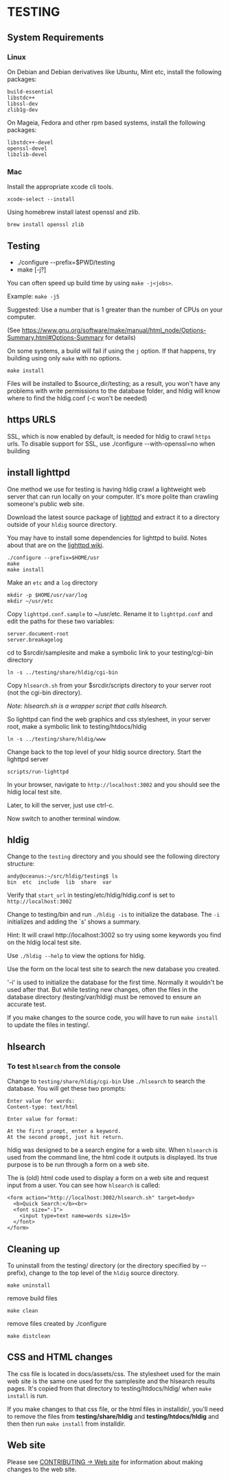 # TESTING

## System Requirements

### Linux
On Debian and Debian derivatives like Ubuntu, Mint etc, install the following packages:

    build-essential
    libstdc++
    libssl-dev
    zlib1g-dev

On Mageia, Fedora and other rpm based systems, install the following packages:

    libstdc++-devel
    openssl-devel
    libzlib-devel

### Mac
Install the appropriate xcode cli tools.

    xcode-select --install

Using homebrew install latest openssl and zlib.

    brew install openssl zlib


## Testing
* ./configure --prefix=$PWD/testing
* make [-j?]

You can often speed up build time by using `make -j<jobs>`.

Example: `make -j5`

Suggested: Use a number that is 1 greater than the number of CPUs on
your computer.

(See https://www.gnu.org/software/make/manual/html_node/Options-Summary.html#Options-Summary for details)

On some systems, a build will fail if using the `j` option. If that happens,
try building using only `make` with no options.

    make install

Files will be installed to $source_dir/testing; as a result, you won't have
any problems with write permissions to the database folder, and hldig will
know where to find the hldig.conf (-c won't be needed)

## https URLS

SSL, which is now enabled by default, is needed for hldig to crawl
`https` urls. To disable support for SSL, use ./configure
--with-openssl=no when building

## install lighttpd

One method we use for testing is having hldig crawl a lightweight web server
that can run locally on your computer. It's more polite than crawling someone's
public web site.

Download the latest source package of [lighttpd](http://www.lighttpd.net/)
and extract it to a directory outside of your `hldig` source directory.

You may have to install some dependencies for lighttpd to build.
Notes about that are on the [lighttpd wiki](http://redmine.lighttpd.net/projects/lighttpd/wiki/InstallFromSource).

    ./configure --prefix=$HOME/usr
    make
    make install

Make an `etc` and a `log` directory

    mkdir -p $HOME/usr/var/log
    mkdir ~/usr/etc

Copy `lighttpd.conf.sample` to ~/usr/etc.
Rename it to `lighttpd.conf` and edit the paths for these two variables:

    server.document-root
    server.breakagelog

cd to $srcdir/samplesite and make a symbolic link to your testing/cgi-bin directory

    ln -s ../testing/share/hldig/cgi-bin

Copy `hlsearch.sh` from your $srcdir/scripts directory to your server root
(not the cgi-bin directory).

_Note: hlsearch.sh is a wrapper script that calls hlsearch._

So lighttpd can find the web graphics and css stylesheet, in your
server root, make a symbolic link to testing/htdocs/hldig

    ln -s ../testing/share/hldig/www

Change back to the top level of your hldig source directory.
Start the lighttpd server

    scripts/run-lighttpd

In your browser, navigate to `http://localhost:3002` and you should see
the hldig local test site.

Later, to kill the server, just use ctrl-c.

Now switch to another terminal window.

## hldig

Change to the `testing` directory and you should see the following directory structure:
```
andy@oceanus:~/src/hldig/testing$ ls
bin  etc  include  lib  share  var
```

Verify that `start_url` in testing/etc/hldig/hldig.conf is set to `http://localhost:3002`

Change to testing/bin and run `./hldig -is` to initialize the database. The
`-i` initializes and adding the `s' shows a summary.

Hint: It will crawl http://localhost:3002 so try using some keywords you find
on the hldig local test site.

Use `./hldig --help` to view the options for hldig.

Use the form on the local test site to search the new database you created.

'-i' is used to initialize the database for the first time. Normally it
wouldn't be used after that. But while testing new changes, often the files
in the database directory (testing/var/hldig) must be removed to ensure
an accurate test.

If you make changes to the source code, you will have to run `make install`
to update the files in testing/.

## hlsearch

### To test `hlsearch` from the console

Change to `testing/share/hldig/cgi-bin`
Use `./hlsearch` to search the database. You will get these two prompts:
```
Enter value for words:
Content-type: text/html

Enter value for format:
```
    At the first prompt, enter a keyword.
    At the second prompt, just hit return.

hldig was designed to be a search engine for a web site. When `hlsearch` is
used from the command line, the html code it outputs is displayed. Its true
purpose is to be run through a form on a web site.

The is (old) html code used to display a form on a web site and request
input from a user. You can see how `hlsearch` is called:

```
<form action="http://localhost:3002/hlsearch.sh" target=body>
  <b>Quick Search:</b><br>
  <font size="-1">
    <input type=text name=words size=15>
  </font>
</form>
```

## Cleaning up

To uninstall from the testing/ directory (or the directory specified by --prefix),
change to the top level of the `hldig` source directory.

    make uninstall

remove build files

    make clean

remove files created by ./configure

    make distclean

## CSS and HTML changes

The css file is located in docs/assets/css. The stylesheet used for the
main web site is the same one used for the samplesite and the hlsearch
results pages. It's copied from that directory to testing/htdocs/hldig/
when `make install` is run.

If you make changes to that css file, or the html files in installdir/,
you'll need to remove the files from **testing/share/hldig** and
**testing/htdocs/hldig** and then then run `make install` from
installdir.

## Web site

Please see [CONTRIBUTING -> Web site](https://github.com/solbu/hldig/blob/master/CONTRIBUTING.md#web-site) for information
about making changes to the web site.
